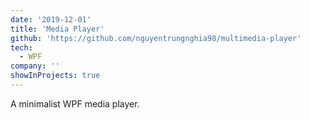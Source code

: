 ```yaml
---
date: '2019-12-01'
title: 'Media Player'
github: 'https://github.com/nguyentrungnghia98/multimedia-player'
tech:
  - WPF
company: ''
showInProjects: true
---
```


A minimalist WPF media player.
